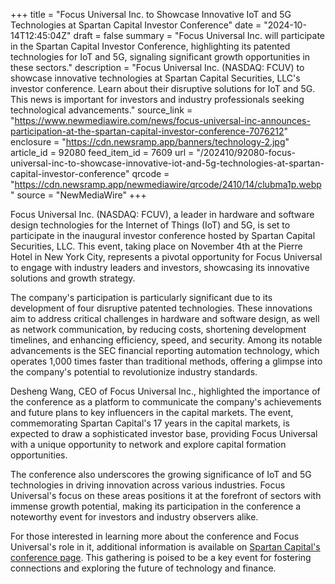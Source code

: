 +++
title = "Focus Universal Inc. to Showcase Innovative IoT and 5G Technologies at Spartan Capital Investor Conference"
date = "2024-10-14T12:45:04Z"
draft = false
summary = "Focus Universal Inc. will participate in the Spartan Capital Investor Conference, highlighting its patented technologies for IoT and 5G, signaling significant growth opportunities in these sectors."
description = "Focus Universal Inc. (NASDAQ: FCUV) to showcase innovative technologies at Spartan Capital Securities, LLC's investor conference. Learn about their disruptive solutions for IoT and 5G. This news is important for investors and industry professionals seeking technological advancements."
source_link = "https://www.newmediawire.com/news/focus-universal-inc-announces-participation-at-the-spartan-capital-investor-conference-7076212"
enclosure = "https://cdn.newsramp.app/banners/technology-2.jpg"
article_id = 92080
feed_item_id = 7609
url = "/202410/92080-focus-universal-inc-to-showcase-innovative-iot-and-5g-technologies-at-spartan-capital-investor-conference"
qrcode = "https://cdn.newsramp.app/newmediawire/qrcode/2410/14/clubma1p.webp"
source = "NewMediaWire"
+++

<p>Focus Universal Inc. (NASDAQ: FCUV), a leader in hardware and software design technologies for the Internet of Things (IoT) and 5G, is set to participate in the inaugural investor conference hosted by Spartan Capital Securities, LLC. This event, taking place on November 4th at the Pierre Hotel in New York City, represents a pivotal opportunity for Focus Universal to engage with industry leaders and investors, showcasing its innovative solutions and growth strategy.</p><p>The company's participation is particularly significant due to its development of four disruptive patented technologies. These innovations aim to address critical challenges in hardware and software design, as well as network communication, by reducing costs, shortening development timelines, and enhancing efficiency, speed, and security. Among its notable advancements is the SEC financial reporting automation technology, which operates 1,000 times faster than traditional methods, offering a glimpse into the company's potential to revolutionize industry standards.</p><p>Desheng Wang, CEO of Focus Universal Inc., highlighted the importance of the conference as a platform to communicate the company's achievements and future plans to key influencers in the capital markets. The event, commemorating Spartan Capital's 17 years in the capital markets, is expected to draw a sophisticated investor base, providing Focus Universal with a unique opportunity to network and explore capital formation opportunities.</p><p>The conference also underscores the growing significance of IoT and 5G technologies in driving innovation across various industries. Focus Universal's focus on these areas positions it at the forefront of sectors with immense growth potential, making its participation in the conference a noteworthy event for investors and industry observers alike.</p><p>For those interested in learning more about the conference and Focus Universal's role in it, additional information is available on <a href='https://www.spartancapital.com/conference' rel='nofollow' target='_blank'>Spartan Capital's conference page</a>. This gathering is poised to be a key event for fostering connections and exploring the future of technology and finance.</p>
